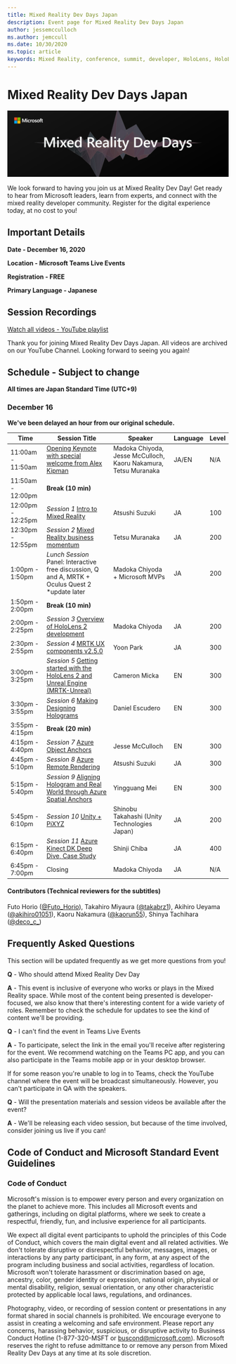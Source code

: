 ```yaml
---
title: Mixed Reality Dev Days Japan
description: Event page for Mixed Reality Dev Days Japan
author: jessemcculloch 
ms.author: jemccull
ms.date: 10/30/2020
ms.topic: article
keywords: Mixed Reality, conference, summit, developer, HoloLens, HoloLens 2, Kinect
---
```


# Mixed Reality Dev Days Japan

![Mixed Reality Dev Days](images/MRDD/MRDevDaysJapanBanner.png)

We look forward to having you join us at Mixed Reality Dev Day! Get ready to hear from Microsoft leaders, learn from experts, and connect with the mixed reality developer community. Register for the digital experience today, at no cost to you!

## Important Details

**Date - December 16, 2020**

**Location - Microsoft Teams Live Events**

**Registration - FREE**

**Primary Language - Japanese**

## Session Recordings

[Watch all videos - YouTube playlist](https://www.youtube.com/playlist?list=PLQEKit6tfVVIZaQWKTuNMONjPiIKMuJRH)

Thank you for joining Mixed Reality Dev Days Japan. All videos are archived on our YouTube Channel. Looking forward to seeing you again!

## Schedule - Subject to change

**All times are Japan Standard Time (UTC+9)** 

### December 16

**We've been delayed an hour from our original schedule.**

|**Time**|**Session Title**|**Speaker**|**Language**|**Level**|
|---------|---------|---------|---------|---------|
|11:00am - 11:50am|[Opening Keynote with special welcome from Alex Kipman](https://youtu.be/MamMO11TnzY)|Madoka Chiyoda, Jesse McCulloch, Kaoru Nakamura, Tetsu Muranaka|JA/EN|N/A|
|11:50am - 12:00pm|**Break (10 min)**||||
|12:00pm - 12:25pm|*Session 1* [Intro to Mixed Reality](https://youtu.be/HqJy91y8Of0)|Atsushi Suzuki|JA|100|
|12:30pm - 12:55pm|*Session 2* [Mixed Reality business momentum](https://youtu.be/fJJ9I8UGbio)|Tetsu Muranaka|JA|200|
|1:00pm - 1:50pm|*Lunch Session* Panel: Interactive free discussion, Q and A, MRTK + Oculus Quest 2 *update later|Madoka Chiyoda + Microsoft MVPs|JA|200|
|1:50pm - 2:00pm|**Break (10 min)**||||
|2:00pm - 2:25pm|*Session 3* [Overview of HoloLens 2 development](https://youtu.be/_z0CwAVkbiQ)|Madoka Chiyoda|JA|200|
|2:30pm - 2:55pm|*Session 4* [MRTK UX components v2.5.0](https://youtu.be/If5R9diyF50)|Yoon Park|JA|300|
|3:00pm - 3:25pm|*Session 5* [Getting started with the HoloLens 2 and Unreal Engine (MRTK-Unreal)](https://youtu.be/AsAuPx0iz3o)|Cameron Micka|EN|300|
|3:30pm - 3:55pm|*Session 6* [Making Designing Holograms](https://youtu.be/jHn9yydiRTw)|Daniel Escudero|EN|300|
|3:55pm - 4:15pm|**Break (20 min)**||||
|4:15pm - 4:40pm|*Session 7* [Azure Object Anchors](https://youtu.be/dZCb6VJlaaU)|Jesse McCulloch|EN|300|
|4:45pm - 5:10pm|*Session 8* [Azure Remote Rendering](https://youtu.be/MEhL12WGOW0)|Atsushi Suzuki|JA|300|
|5:15pm - 5:40pm|*Session 9* [Aligning Hologram and Real World through Azure Spatial Anchors](https://youtu.be/ApBd_jSHg9Q)|Yingguang Mei|EN|300|
|5:45pm - 6:10pm|*Session 10* [Unity + PiXYZ](https://youtu.be/ggRZRRN36VI)|Shinobu Takahashi (Unity Technologies Japan)|JA|200|
|6:15pm - 6:40pm|*Session 11* [Azure Kinect DK Deep Dive, Case Study](https://youtu.be/C6gg2jBL3Tw)|Shinji Chiba|JA|400|
|6:45pm - 7:00pm|Closing|Madoka Chiyoda|JA|N/A|

#### Contributors (Technical reviewers for the subtitles)

Futo Horio ([@Futo_Horio](https://twitter.com/Futo_Horio)), Takahiro Miyaura ([@takabrz1](https://twitter.com/takabrz1)), Akihiro Ueyama ([@akihiro01051](https://twitter.com/akihiro01051)), Kaoru Nakamura ([@kaorun55](https://twitter.com/kaorun55)), Shinya Tachihara ([@deco_c_](https://twitter.com/deco_c_))

## Frequently Asked Questions
This section will be updated frequently as we get more questions from you!

**Q** - Who should attend Mixed Reality Dev Day

**A** - This event is inclusive of everyone who works or plays in the Mixed Reality space. While most of the content being presented is developer-focused, we also know that there's interesting content for a wide variety of roles. Remember to check the schedule for updates to see the kind of content we'll be providing.  

**Q** - I can't find the event in Teams Live Events

**A** - To participate, select the link in the email you'll receive after registering for the event. We recommend watching on the Teams PC app, and you can also participate in the Teams mobile app or in your desktop browser.

If for some reason you're unable to log in to Teams, check the YouTube channel where the event will be broadcast simultaneously. However, you can't participate in QA with the speakers.

**Q** - Will the presentation materials and session videos be available after the event?

**A** - We'll be releasing each video session, but because of the time involved, consider joining us live if you can!

<!--  
**Q** -  
**A** -  
  
**Q** -  
**A** -  
  
**Q** -  
**A** -  
-->

## Code of Conduct and Microsoft Standard Event Guidelines

### Code of Conduct 

Microsoft's mission is to empower every person and every organization on the planet to achieve more. This includes all Microsoft events and gatherings, including on digital platforms, where we seek to create a respectful, friendly, fun, and inclusive experience for all participants.

We expect all digital event participants to uphold the principles of this Code of Conduct, which covers the main digital event and all related activities. We don't tolerate disruptive or disrespectful behavior, messages, images, or interactions by any party participant, in any form, at any aspect of the program including business and social activities, regardless of location. Microsoft won't tolerate harassment or discrimination based on age, ancestry, color, gender identity or expression, national origin, physical or mental disability, religion, sexual orientation, or any other characteristic protected by applicable local laws, regulations, and ordinances.  

Photography, video, or recording of session content or presentations in any format shared in social channels is prohibited. We encourage everyone to assist in creating a welcoming and safe environment. Please report any concerns, harassing behavior, suspicious, or disruptive activity to Business Conduct Hotline (1-877-320-MSFT or [buscond@microsoft.com](mailto:buscond@microsoft.com)). Microsoft reserves the right to refuse admittance to or remove any person from Mixed Reality Dev Days at any time at its sole discretion. 
